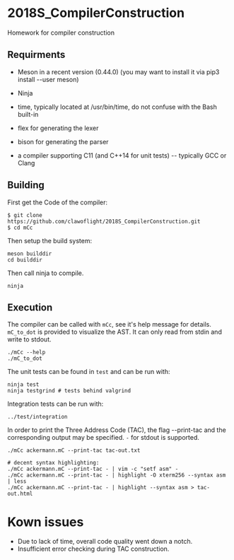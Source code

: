 # 2018S_CompilerConstruction
Homework for compiler construction

## Requirments

* Meson in a recent version (0.44.0) (you may want to install it via pip3 install --user meson)

* Ninja

* time, typically located at /usr/bin/time, do not confuse with the Bash built-in

* flex for generating the lexer

* bison for generating the parser

* a compiler supporting C11 (and C++14 for unit tests) -- typically GCC or Clang

## Building
First get the Code of the compiler:

```
$ git clone https://github.com/clawoflight/2018S_CompilerConstruction.git
$ cd mCc
```
Then setup the build system:
```
meson builddir
cd builddir
```
Then call ninja to compile.
```
ninja 
```

## Execution
The compiler can be called with `mCc`, see it's help message for details.
`mC_to_dot` is provided to visualize the AST. It can only read from stdin and write to stdout.
```
./mCc --help
./mC_to_dot
```
The unit tests can be found in `test` and can be run with:
```
ninja test
ninja testgrind # tests behind valgrind
```
Integration tests can be run with:
```
../test/integration
```

In order to print the Three Address Code (TAC), the flag --print-tac and the corresponding output may be specified. `-` for stdout is supported.
```
./mCc ackermann.mC --print-tac tac-out.txt

# decent syntax highlighting:
./mCc ackermann.mC --print-tac - | vim -c "setf asm" -
./mCc ackermann.mC --print-tac - | highlight -O xterm256 --syntax asm | less
./mCc ackermann.mC --print-tac - | highlight --syntax asm > tac-out.html
```

# Kown issues
- Due to lack of time, overall code quality went down a notch.
- Insufficient error checking during TAC construction.
